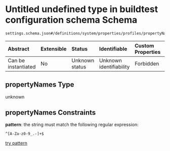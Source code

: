 # Untitled undefined type in buildtest configuration schema Schema

```txt
settings.schema.json#/definitions/system/properties/profiles/propertyNames
```



| Abstract            | Extensible | Status         | Identifiable            | Custom Properties | Additional Properties | Access Restrictions | Defined In                                                                   |
| :------------------ | :--------- | :------------- | :---------------------- | :---------------- | :-------------------- | :------------------ | :--------------------------------------------------------------------------- |
| Can be instantiated | No         | Unknown status | Unknown identifiability | Forbidden         | Allowed               | none                | [settings.schema.json\*](../out/settings.schema.json "open original schema") |

## propertyNames Type

unknown

## propertyNames Constraints

**pattern**: the string must match the following regular expression:&#x20;

```regexp
^[A-Za-z0-9_.-]+$
```

[try pattern](https://regexr.com/?expression=%5E%5BA-Za-z0-9_.-%5D%2B%24 "try regular expression with regexr.com")
